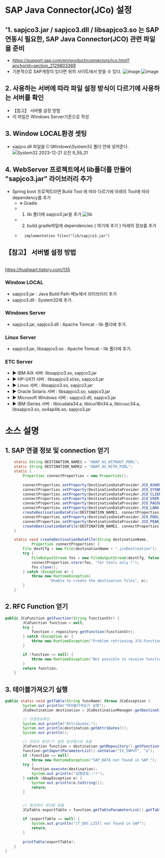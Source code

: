 # SAP Java Connector(JCo) 설정
## '1. sapjco3.jar / sapjco3.dll / libsapjco3.so 는 SAP 연동시 필요한, SAP Java Connector(JCO) 관련 파일을 준비
- https://support.sap.com/en/product/connectors/jco.html?anchorId=section_2129803369
- 기본적으로 SAP계정이 있다면 위의 사이트에서 받을 수 있다.
![image](https://github.com/minya8703/WebHook/assets/97384342/c09b98d8-8ac5-4c9b-b14a-b8922c61cef1)
![image](https://github.com/minya8703/WebHook/assets/97384342/7882ee81-48d2-4e78-ae74-3e9ab58cd7d8)


## 2. 사용하는 서버에 따라 파일 설정 방식이 다르기에 사용하는 서버를 확인	
- 【참고】 서버별 설정 방법
- 이 파일은 Windows Server기준으로 작성

##  3. Window LOCAL환경 셋팅	
- sapjco.dll 파일을 C:\Windows\System32 폴더 안에 넣어준다.
![System32 2023-12-21 오전 9_59_31](https://github.com/minya8703/WebHook/assets/97384342/f8810134-ba2d-4519-b048-a87d2641b2b5)

## 4. WebServer 프로젝트에서 lib폴더를 만들어 "sapjco3.jar" 라이브러리 추가		
- Spring boot 프로젝트라면 Build Tool 에 따라 다르기에 아래의 Tool에 따라 dependency를 추가	
  -	※ Gradle
  -	1. lib 폴더에 sapjco3.jar을 추가
![lib](https://github.com/minya8703/WebHook/assets/97384342/39b6840e-20fe-4c67-a719-5763f42d5978)
  -	2. build.gradle파일에 dependencies { 여기에 추가 } 아래의 정보를 추가
  -	      implementation files("lib/sapjco3.jar")

## 【참고】 서버별 설정 방법
<br> https://husheart.tistory.com/135
###  Window LOCAL
- sapjco3.jar : Java Build Path 메뉴에서 라이브러리 추가
- sapjco3.dll : System32에 추가.

###  Windows Server
- sapjco3.jar, sapjco3.dll : Apache Tomcat - lib 폴더에 추가.

###  Linux Server
- sapjco3.jar, libsapjco3.so : Apache Tomcat - lib 폴더에 추가.

###  ETC Server
- ▶ IBM AIX 서버: libsapjco3.so, sapjco3.jar
- ▶ HP-UX11 서버 : libsapjco3.sl/so, sapjco3.jar
- ▶ Linux 서버 : libsapjco3.so, sapjco3.jar
- ▶ Oracle Solaris 서버 : libsapjco3.so, sapjco3.jar
- ▶ Microsoft Windows 서버 : sapjco3.dll, sapjco3.jar
- ▶ IBM iSeries 서버 : libicudata34.a, libicui18n34.a, libicuuc34.a, libsapjco3.so, os4apilib.so, sapjco3.jar


# 소스 설명
## 1. SAP 연결 정보 및 connection 얻기
```JAVA
	static String DESTINATION_NAME1 = "ABAP_AS_WITHOUT_POOL";
	static String DESTINATION_NAME2 = "ABAP_AS_WITH_POOL";
	static {
		Properties connectProperties = new Properties();
	   
		connectProperties.setProperty(DestinationDataProvider.JCO_ASHOST,"00.000.000.000");
		connectProperties.setProperty(DestinationDataProvider.JCO_SYSNR, "00");
		connectProperties.setProperty(DestinationDataProvider.JCO_CLIENT, "100");
		connectProperties.setProperty(DestinationDataProvider.JCO_USER,"username");
		connectProperties.setProperty(DestinationDataProvider.JCO_PASSWD,"123456");
		connectProperties.setProperty(DestinationDataProvider.JCO_LANG, "KO");
		createDestinationDataFile(DESTINATION_NAME1, connectProperties);
		connectProperties.setProperty(DestinationDataProvider.JCO_POOL_CAPACITY, "3");
		connectProperties.setProperty(DestinationDataProvider.JCO_PEAK_LIMIT,"10");
		createDestinationDataFile(DESTINATION_NAME2, connectProperties);
	}

	static void createDestinationDataFile(String destinationName,
			Properties connectProperties) {
		File destCfg = new File(destinationName + ".jcoDestination");
		try {
			FileOutputStream fos = new FileOutputStream(destCfg, false);
			connectProperties.store(fos, "for tests only !");
			fos.close();
		} catch (Exception e) {
			throw new RuntimeException(
					"Unable to create the destination files", e);
		}
	}
```
## 2. RFC Function 얻기
``` java
public JCoFunction getFunction(String functionStr) {
		JCoFunction function = null;
		try {
			function = repository.getFunction(functionStr);
		} catch (Exception e) {
			throw new RuntimeException("Problem retrieving JCO.Function object.");
		}

		if (function == null) {
			throw new RuntimeException("Not possible to receive function. ");
		}
		return function;
	}
```

## 3. 테이블가져오기 실행
``` java
public static void getTable(String funcName) throws JCoException {
		System.out.println("테이블가져오기 실행");
		JCoDestination destination = JCoDestinationManager.getDestination(ABAP_AS);

		// 연결정보확인.
		System.out.println("Attributes:");
		System.out.println(destination.getAttributes());
		System.out.println();

		// 리모트 펑션(?) 암튼 펑션명으로 호출
		JCoFunction function = destination.getRepository().getFunction(funcName);
		function.getImportParameterList().setValue("IV_INPUT", "a");
		if (function == null)
			throw new RuntimeException("SAP_DATA not found in SAP.");
		try {
			function.execute(destination);
			System.out.println("실행완료::!!");
		} catch (AbapException e) {
			System.out.println(e.toString());
			return;
		}


		// 펑션에서 테이블 호출
		JCoTable exportTable = function.getTableParameterList().getTable("ET_OUTTAB");
		 
        if (exportTable == null) {
            System.out.println("[T_DOC_LIST] not found in SAP");
            return;
        }
 
        printTable(exportTable);
	}
}
```
